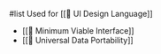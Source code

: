 #list Used for [[📝 UI Design Language]]

* [[🧠 Minimum Viable Interface]]
* [[📝 Universal Data Portability]]